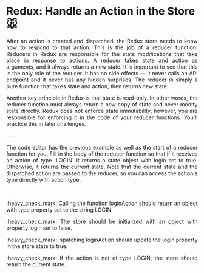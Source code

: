 # Redux: Handle an Action in the Store :mouse:
<p align="justify">
After an action is created and dispatched, the Redux store needs to know how to respond to that action. This is the job of a reducer function. Reducers in Redux are responsible for the state modifications that take place in response to actions. A reducer takes state and action as arguments, and it always returns a new state. It is important to see that this is the only role of the reducer. It has no side effects — it never calls an API endpoint and it never has any hidden surprises. The reducer is simply a pure function that takes state and action, then returns new state.
</p>
<p align="justify">
Another key principle in Redux is that state is read-only. In other words, the reducer function must always return a new copy of state and never modify state directly. Redux does not enforce state immutability, however, you are responsible for enforcing it in the code of your reducer functions. You'll practice this in later challenges.
</p>
---

<p align="justify">
The code editor has the previous example as well as the start of a reducer function for you. Fill in the body of the reducer function so that if it receives an action of type 'LOGIN' it returns a state object with login set to true. Otherwise, it returns the current state. Note that the current state and the dispatched action are passed to the reducer, so you can access the action's type directly with action.type.
</p>
---

<p align="justify">:heavy_check_mark: Calling the function loginAction should return an object with type property set to the string LOGIN.</p>
<p align="justify">:heavy_check_mark: The store should be initialized with an object with property login set to false.</p>
<p align="justify">:heavy_check_mark: ispatching loginAction should update the login property in the store state to true.</p>
<p align="justify">:heavy_check_mark: If the action is not of type LOGIN, the store should return the current state.</p>